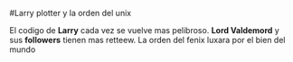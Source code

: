 #Larry plotter y la orden del unix

El codigo de **Larry** cada vez se vuelve mas pelibroso.
**Lord Valdemord** y sus **followers** tienen mas retteew.
La orden del fenix luxara por el bien del mundo
